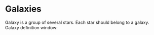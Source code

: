 # Galaxies

Galaxy is a group of several stars. Each star should belong to a galaxy. Galaxy definition window:
